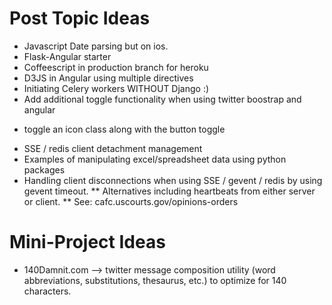 # Post Topic Ideas

* Javascript Date parsing but on ios.
* Flask-Angular starter
* Coffeescript in production branch for heroku
* D3JS in Angular using multiple directives
* Initiating Celery workers WITHOUT Django :)
* Add additional toggle functionality when using twitter boostrap and angular 
- toggle an icon class along with the button toggle
* SSE / redis client detachment management
* Examples of manipulating excel/spreadsheet data using python packages
* Handling client disconnections when using SSE / gevent / redis by using gevent timeout.
** Alternatives including heartbeats from either server or client.
** See: cafc.uscourts.gov/opinions-orders

# Mini-Project Ideas
* 140Damnit.com --> twitter message composition utility 
(word abbreviations, substitutions, thesaurus, etc.) to optimize for 140 characters.
